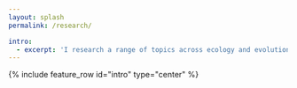 ```yaml
---
layout: splash
permalink: /research/

intro:
  - excerpt: 'I research a range of topics across ecology and evolution, although this broadly falls into three themes: the evolution of parasite virulence, epidemiological modelling and the development of hybrid frameworks. See below for more information on each of these.'
---
```


{% include feature_row id="intro" type="center" %}